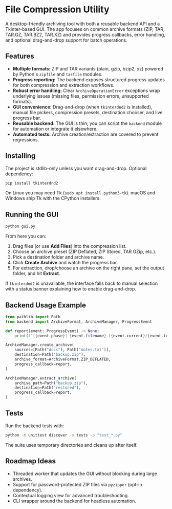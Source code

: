 # File Compression Utility

A desktop-friendly archiving tool with both a reusable backend API and a Tkinter-based GUI. The app focuses on common archive formats (ZIP, TAR, TAR.GZ, TAR.BZ2, TAR.XZ) and provides progress callbacks, error handling, and optional drag-and-drop support for batch operations.

## Features

- **Multiple formats:** ZIP and TAR variants (plain, gzip, bzip2, xz) powered by Python's `zipfile` and `tarfile` modules.
- **Progress reporting:** The backend exposes structured progress updates for both compression and extraction workflows.
- **Robust error handling:** Clear `ArchiveOperationError` exceptions wrap underlying issues (missing files, permission errors, unsupported formats).
- **GUI convenience:** Drag-and-drop (when `tkinterdnd2` is installed), manual file pickers, compression presets, destination chooser, and live progress bar.
- **Reusable backend:** The GUI is thin; you can script the `backend` module for automation or integrate it elsewhere.
- **Automated tests:** Archive creation/extraction are covered to prevent regressions.

## Installing

The project is stdlib-only unless you want drag-and-drop. Optional dependency:

```bash
pip install tkinterdnd2
```

On Linux you may need Tk (`sudo apt install python3-tk`). macOS and Windows ship Tk with the CPython installers.

## Running the GUI

```bash
python gui.py
```

From here you can:

1. Drag files (or use **Add Files**) into the compression list.
2. Choose an archive preset (ZIP Deflated, ZIP Stored, TAR GZip, etc.).
3. Pick a destination folder and archive name.
4. Click **Create Archive** and watch the progress bar.
5. For extraction, drop/choose an archive on the right pane, set the output folder, and hit **Extract**.

If `tkinterdnd2` is unavailable, the interface falls back to manual selection with a status banner explaining how to enable drag-and-drop.

## Backend Usage Example

```python
from pathlib import Path
from backend import ArchiveFormat, ArchiveManager, ProgressEvent

def report(event: ProgressEvent) -> None:
    print(f"[{event.phase}] {event.filename} ({event.current}/{event.total})")

ArchiveManager.create_archive(
    sources=[Path("docs"), Path("notes.txt")],
    destination=Path("backup.zip"),
    archive_format=ArchiveFormat.ZIP_DEFLATED,
    progress_callback=report,
)

ArchiveManager.extract_archive(
    archive_path=Path("backup.zip"),
    destination=Path("restored"),
    progress_callback=report,
)
```

## Tests

Run the backend tests with:

```bash
python -m unittest discover -s tests -p "test_*.py"
```

The suite uses temporary directories and cleans up after itself.

## Roadmap Ideas

- Threaded worker that updates the GUI without blocking during large archives.
- Support for password-protected ZIP files via `pyzipper` (opt-in dependency).
- Contextual logging view for advanced troubleshooting.
- CLI wrapper around the backend for headless automation.
